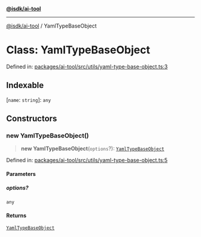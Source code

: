 [**@isdk/ai-tool**](../README.md)

***

[@isdk/ai-tool](../globals.md) / YamlTypeBaseObject

# Class: YamlTypeBaseObject

Defined in: [packages/ai-tool/src/utils/yaml-type-base-object.ts:3](https://github.com/isdk/ai-tool.js/blob/7135b3a67072644f21685b76900b7f351401749e/src/utils/yaml-type-base-object.ts#L3)

## Indexable

\[`name`: `string`\]: `any`

## Constructors

### new YamlTypeBaseObject()

> **new YamlTypeBaseObject**(`options`?): [`YamlTypeBaseObject`](YamlTypeBaseObject.md)

Defined in: [packages/ai-tool/src/utils/yaml-type-base-object.ts:5](https://github.com/isdk/ai-tool.js/blob/7135b3a67072644f21685b76900b7f351401749e/src/utils/yaml-type-base-object.ts#L5)

#### Parameters

##### options?

`any`

#### Returns

[`YamlTypeBaseObject`](YamlTypeBaseObject.md)

